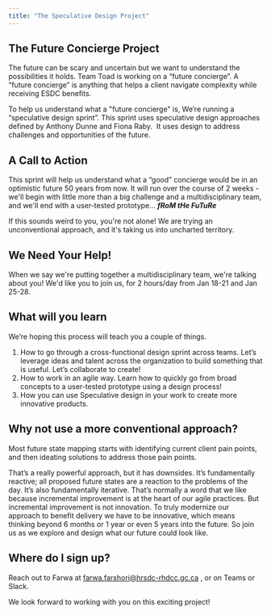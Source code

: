 ```yaml
---
title: "The Speculative Design Project"
---
```


## The Future Concierge Project

The future can be scary and uncertain but we want to understand the possibilities it holds. Team Toad is working on a “future concierge”. A “future concierge” is anything that helps a client navigate complexity while receiving ESDC benefits.

To help us understand what a "future concierge" is, We’re running a “speculative design sprint”. This sprint uses speculative design approaches defined by Anthony Dunne and Fiona Raby.  It uses design to address challenges and opportunities of the future.

## A Call to Action

This sprint will help us understand what a “good” concierge would be in an optimistic future 50 years from now. It will run over the course of 2 weeks - we'll begin with little more than a big challenge and a multidisciplinary team, and we'll end with a user-tested prototype... ***fRoM tHe FuTuRe***

If this sounds weird to you, you're not alone! We are trying an unconventional approach, and it's taking us into uncharted territory. 

## We Need Your Help!

When we say we're putting together a multidisciplinary team, we're talking about you! We'd like you to join us, for 2 hours/day from Jan 18-21 and Jan 25-28.

## What will you learn

We’re hoping this process will teach you a couple of things.

1. How to go through a cross-functional design sprint across teams. Let’s leverage ideas and talent across the organization to build something that is useful. Let’s collaborate to create!
2. How to work in an agile way. Learn how to quickly go from broad concepts to a user-tested prototype using a design process!
3. How you can use Speculative design in your work to create more innovative products.

## Why not use a more conventional approach?

Most future state mapping starts with identifying current client pain points, and then ideating solutions to address those pain points.

That’s a really powerful approach, but it has downsides. It’s fundamentally reactive; all proposed future states are a reaction to the problems of the day. It’s also fundamentally iterative. That’s normally a word that we like because incremental improvement is at the heart of our agile practices. But incremental improvement is not innovation. To truly modernize our approach to benefit delivery we have to be innovative, which means thinking beyond 6 months or 1 year or even 5 years into the future. So join us as we explore and design what our future could look like.

## Where do I sign up?

Reach out to Farwa at farwa.farshori@hrsdc-rhdcc.gc.ca , or on Teams or Slack.

We look forward to working with you on this exciting project!
